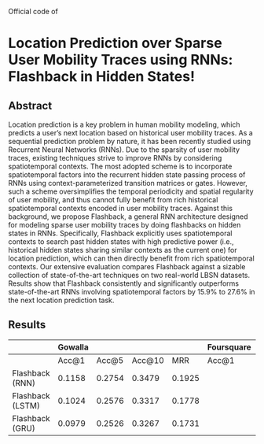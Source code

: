 Official code of

# Location Prediction over Sparse User Mobility Traces using RNNs: Flashback in Hidden States!

## Abstract
Location prediction is a key problem in human
mobility modeling, which predicts a user’s next location
 based on historical user mobility traces. As
a sequential prediction problem by nature, it has
been recently studied using Recurrent Neural Networks
 (RNNs). Due to the sparsity of user mobility
 traces, existing techniques strive to improve
RNNs by considering spatiotemporal contexts. The
most adopted scheme is to incorporate spatiotemporal
 factors into the recurrent hidden state passing
 process of RNNs using context-parameterized
transition matrices or gates. However, such a
scheme oversimplifies the temporal periodicity and
spatial regularity of user mobility, and thus cannot
fully benefit from rich historical spatiotemporal
contexts encoded in user mobility traces. Against
this background, we propose Flashback, a general
RNN architecture designed for modeling sparse
user mobility traces by doing flashbacks on hidden
states in RNNs. Specifically, Flashback explicitly
uses spatiotemporal contexts to search past
hidden states with high predictive power (i.e., historical
 hidden states sharing similar contexts as
the current one) for location prediction, which can
then directly benefit from rich spatiotemporal contexts.
 Our extensive evaluation compares Flashback
 against a sizable collection of state-of-the-art
techniques on two real-world LBSN datasets. Results
show that Flashback consistently and significantly
outperforms state-of-the-art RNNs involving
spatiotemporal factors by 15.9% to 27.6% in the
next location prediction task.

## Results

|                  | Gowalla |        |        |        | Foursquare |       |        |     |
|------------------|---------|--------|--------|--------|------------|-------|--------|-----|
|                  | Acc@1   | Acc@5  | Acc@10 | MRR    | Acc@1      | Acc@5 | Acc@10 | MRR |
| Flashback (RNN)  | 0.1158  | 0.2754 | 0.3479 | 0.1925 |            |       |        |     |
| Flashback (LSTM) | 0.1024  | 0.2576 | 0.3317 | 0.1778 |            |       |        |     |
| Flashback (GRU)  | 0.0979  | 0.2526 | 0.3267 | 0.1731 |            |       |        |     |